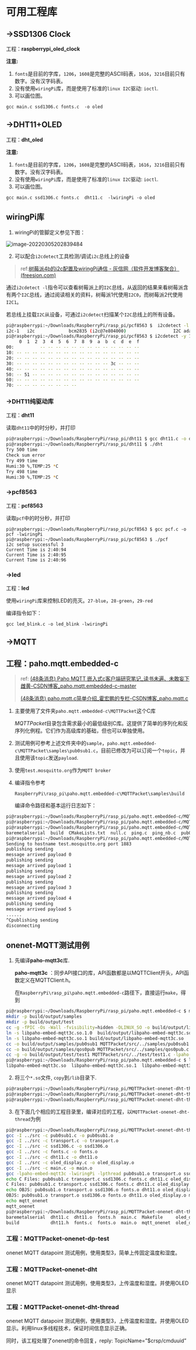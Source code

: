 # 可用工程库
## ->SSD1306 Clock
工程：**raspberrypi_oled_clock**

**注意:** 

1. `fonts`是目前的字库，`1206`，`1608`是完整的ASCII码表，`1616`，`3216`目前只有数字。没有汉字码表。
2. 没有使用`wiringPi`库，而是使用了标准的`linux I2C`驱动: `ioctl`. 
3. 可以画位图。

```
gcc main.c ssd1306.c fonts.c  -o oled
```

## ->DHT11+OLED
工程：**dht_oled**

**注意:** 

1. `fonts`是目前的字库，`1206`，`1608`是完整的ASCII码表，`1616`，`3216`目前只有数字。没有汉字码表。
2. 没有使用`wiringPi`库，而是使用了标准的`linux I2C`驱动: `ioctl`. 
3. 可以画位图。

```
gcc main.c ssd1306.c fonts.c  dht11.c  -lwiringPi -o oled
```



## wiringPi库

1. wiringPi的管脚定义参见下图：

![image-20220305202839484](README.assets/image-20220305202839484.png)

2. 可以配合`i2cdetect`工具检测/调试`i2c`总线上的设备

> ref:[树莓派4b的i2c配置及wiringPi通信 - 灰信网（软件开发博客聚合） (freesion.com)](https://www.freesion.com/article/6747174458/)
>

通过`i2cdetect -l`指令可以查看树莓派上的`I2C`总线，从返回的结果来看树莓派含有两个`I2C`总线，通过阅读相关的资料，树莓派1代使用`I2C0`，而树莓派2代使用`I2C1`。

若总线上挂载`I2C`从设备，可通过`i2cdetect`扫描某个`I2C`总线上的所有设备。

```bash
pi@raspberrypi:~/Downloads/RaspberryPi/rasp_pi/pcf8563 $  i2cdetect -l
i2c-1   i2c             bcm2835 (i2c@7e804000)                  I2C adapter
pi@raspberrypi:~/Downloads/RaspberryPi/rasp_pi/pcf8563 $ i2cdetect -y 1
     0  1  2  3  4  5  6  7  8  9  a  b  c  d  e  f
00:          -- -- -- -- -- -- -- -- -- -- -- -- -- 
10: -- -- -- -- -- -- -- -- -- -- -- -- -- -- -- -- 
20: -- -- -- -- -- -- -- -- -- -- -- -- -- -- -- -- 
30: -- -- -- -- -- -- -- -- -- -- -- -- 3c -- -- -- 
40: -- -- -- -- -- -- -- -- -- -- -- -- -- -- -- -- 
50: -- 51 -- -- -- -- -- -- -- -- -- -- -- -- -- -- 
60: -- -- -- -- -- -- -- -- -- -- -- -- -- -- -- -- 
70: -- -- -- -- -- -- -- --                         
```



### ->DHT11纯驱动库

工程：**dht11**

读取`dht11`中的时分秒，并打印

```bash
pi@raspberrypi:~/Downloads/RaspberryPi/rasp_pi/dht11 $ gcc dht11.c -o dht -lwiringPi
pi@raspberrypi:~/Downloads/RaspberryPi/rasp_pi/dht11 $ ./dht 
Try 500 time
Check sum error
Try 499 time
Humi:30 %,TEMP:25 *C
Try 498 time
Humi:30 %,TEMP:25 *C
```

### ->pcf8563
工程：**pcf8563**

读取`pcf`中的时分秒，并打印

```
pi@raspberrypi:~/Downloads/RaspberryPi/rasp_pi/pcf8563 $ gcc pcf.c -o pcf -lwiringPi
pi@raspberrypi:~/Downloads/RaspberryPi/rasp_pi/pcf8563 $ ./pcf 
i2c setup successful 3
Current Time is 2:40:94
Current Time is 2:40:95
Current Time is 2:40:96
```

### ->led
工程：**led**

使用`wiringPi`库来控制LED的亮灭。`27-blue`，`28-green`，`29-red`

编译指令如下：

```
gcc led_blink.c -o led_blink -lwiringPi
```



## ->MQTT
## 工程：**paho.mqtt.embedded-c**

> ref: [(48条消息) Paho MQTT 嵌入式c客户端研究笔记_读书未遍、未敢妄下雌黄-CSDN博客_paho.mqtt.embedded-c-master](https://blog.csdn.net/rambomatrix/article/details/62892151)
>
> [(48条消息) paho.mqtt.c简单介绍_霍宏鹏的专栏-CSDN博客_paho.mqtt.c](https://blog.csdn.net/huohongpeng/article/details/118381853)

1. 主要使用了文件夹`paho.mqtt.embedded-c\MQTTPacket`这个C库

   *MQTTPacket*目录包含需求最小的最低级别C库。这提供了简单的序列化和反序列化例程。它们作为高级库的基础，但也可以单独使用。

2. 测试用例可参考上述文件夹中的`sample`，`paho.mqtt.embedded-c\MQTTPacket\samples\pub0sub1.c`，目前已修改为可以订阅一个`topic`，并且使用该`topic`发送`payload`.

3. 使用`test.mosquitto.org`作为`MQTT broker`

4. 编译指令参考

   `RaspberryPi\rasp_pi\paho.mqtt.embedded-c\MQTTPacket\samples\build`

   编译命令路径和基本运行日志如下：

```bash
pi@raspberrypi:~/Downloads/RaspberryPi/rasp_pi/paho.mqtt.embedded-c/MQTTPacket/samples $ gcc -Wall -c transport.c -Os -s
pi@raspberrypi:~/Downloads/RaspberryPi/rasp_pi/paho.mqtt.embedded-c/MQTTPacket/samples $ gcc pub0sub1.c transport.o -I ../src ../src/MQTTConnectClient.c ../src/MQTTSerializePublish.c ../src/MQTTPacket.c ../src/MQTTSubscribeClient.c -o pub0sub1 ../src/MQTTDeserializePublish.c -Os -s ../src/MQTTConnectServer.c ../src/MQTTSubscribeServer.c ../src/MQTTUnsubscribeServer.c ../src/MQTTUnsubscribeClient.c -ggdb
pi@raspberrypi:~/Downloads/RaspberryPi/rasp_pi/paho.mqtt.embedded-c/MQTTPacket/samples $ ls
baremetalserial  build  CMakeLists.txt  null.c  ping.c  ping_nb.c  pub0sub1  pub0sub1.c  pub0sub1_nb.c  qos0pub.c  transport.c  transport.h  transport.o
pi@raspberrypi:~/Downloads/RaspberryPi/rasp_pi/paho.mqtt.embedded-c/MQTTPacket/samples $ ./pub0sub1 
Sending to hostname test.mosquitto.org port 1883
publishing sending
message arrived payload 0
publishing sending
message arrived payload 1
publishing sending
message arrived payload 2
publishing sending
message arrived payload 3
publishing sending
message arrived payload 4
publishing sending
message arrived payload 5
......
^Cpublishing sending
disconnecting
```



## onenet-MQTT测试用例

1. 先编译**paho-mqtt3c**库.

   **paho-mqtt3c** ：同步API接口的库，API函数都是以MQTTClient开头，API函数定义在MQTTClient.h。

   在`RaspberryPi\rasp_pi\paho.mqtt.embedded-c`路径下，直接运行`make`，得到

```bash
pi@raspberrypi:~/Downloads/RaspberryPi/rasp_pi/paho.mqtt.embedded-c $ make
mkdir -p build/output/samples
mkdir -p build/output/test
cc -g -fPIC -Os -Wall -fvisibility=hidden -DLINUX_SO -o build/output/libpaho-embed-mqtt3c.so.1.0 MQTTPacket/src/*.c -shared -Wl,-soname,libpaho-embed-mqtt3c.so.1
ln -s libpaho-embed-mqtt3c.so.1.0  build/output/libpaho-embed-mqtt3c.so.1
ln -s libpaho-embed-mqtt3c.so.1 build/output/libpaho-embed-mqtt3c.so
cc -o build/output/samples/pub0sub1 MQTTPacket/src/../samples/pub0sub1.c MQTTPacket/src/../samples/transport.o -lpaho-embed-mqtt3c -I MQTTPacket/src  -L build/output
cc -o build/output/samples/qos0pub MQTTPacket/src/../samples/qos0pub.c MQTTPacket/src/../samples/transport.o -lpaho-embed-mqtt3c -I MQTTPacket/src  -L build/output
cc -g -o build/output/test/test1 MQTTPacket/src/../test/test1.c -lpaho-embed-mqtt3c -I MQTTPacket/src  -L build/output
pi@raspberrypi:~/Downloads/RaspberryPi/rasp_pi/paho.mqtt.embedded-c $ ls build/output/
libpaho-embed-mqtt3c.so  libpaho-embed-mqtt3c.so.1  libpaho-embed-mqtt3c.so.1.0  samples  test
```

2. 将三个`*.so`文件, `copy`到`/lib`目录下.

```bash
pi@raspberrypi:~/Downloads/RaspberryPi/rasp_pi/MQTTPacket-onenet-dht-thread $ sudo cp ../../paho.mqtt.embedded-c/build/output/libpaho-embed-mqtt3c.so /lib
pi@raspberrypi:~/Downloads/RaspberryPi/rasp_pi/MQTTPacket-onenet-dht-thread $ cp ../../paho.mqtt.embedded-c/build/output/libpaho-embed-mqtt3c.so.1 /lib
pi@raspberrypi:~/Downloads/RaspberryPi/rasp_pi/MQTTPacket-onenet-dht-thread $ cp ../../paho.mqtt.embedded-c/build/output/libpaho-embed-mqtt3c.so.1.0 /lib
```

3. 在下面几个相应的工程目录里，编译对应的工程，以`MQTTPacket-onenet-dht-thread`为例

```bash
pi@raspberrypi:~/Downloads/RaspberryPi/rasp_pi/MQTTPacket-onenet-dht-thread/samples $ make
gcc -I ../src -c pub0sub1.c -o pub0sub1.o
gcc -I ../src -c transport.c -o transport.o
gcc -I ../src -c ssd1306.c -o ssd1306.o
gcc -I ../src -c fonts.c -o fonts.o
gcc -I ../src -c dht11.c -o dht11.o
gcc -I ../src -c oled_display.c -o oled_display.o
gcc -I ../src -c main.c -o main.o
gcc -lpaho-embed-mqtt3c -lwiringPi -lpthread pub0sub1.o transport.o ssd1306.o fonts.o dht11.o oled_display.o main.o -o mqtt_onenet
echo C Files: pub0sub1.c transport.c ssd1306.c fonts.c dht11.c oled_display.c main.c
C Files: pub0sub1.c transport.c ssd1306.c fonts.c dht11.c oled_display.c main.c
echo OBJS: pub0sub1.o transport.o ssd1306.o fonts.o dht11.o oled_display.o main.o
OBJS: pub0sub1.o transport.o ssd1306.o fonts.o dht11.o oled_display.o main.o
echo mqtt_onenet
mqtt_onenet
pi@raspberrypi:~/Downloads/RaspberryPi/rasp_pi/MQTTPacket-onenet-dht-thread/samples $ ls
baremetalserial  dht11.c  dht11.o  fonts.h  main.c  Makefile     oled_display.c  oled_display.o  pub0sub1.h  ssd1306.c  ssd1306.o    transport.h
build            dht11.h  fonts.c  fonts.o  main.o  mqtt_onenet  oled_display.h  pub0sub1.c      pub0sub1.o  ssd1306.h  transport.c  transport.o
```

### 工程：**MQTTPacket-onenet-dp-test**

onenet MQTT datapoint 测试用例，使用类型3，简单上传固定温度和湿度。

### 工程：**MQTTPacket-onenet-dht**

onenet MQTT datapoint 测试用例，使用类型3，上传温度和湿度。并使用OLED显示

### 工程：**MQTTPacket-onenet-dht-thread**

onenet MQTT datapoint 测试用例，使用类型3，上传温度和湿度。并使用OLED显示。利用linux多线程技术，保证时间信息显示正确。

同时，该工程处理了onenet的命令回复，reply: TopicName=”$crsp/cmduuid”  